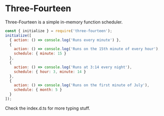 # Three-Fourteen

Three-Fourteen is a simple in-memory function scheduler.

```js
const { initialize } = require('three-fourteen');
initialize([
  { action: () => console.log('Runs every minute') },
  {
    action: () => console.log('Runs on the 15th minute of every hour'),
    schedule: { minute: 15 }
  },
  {
    action: () => console.log('Runs at 3:14 every night'),
    schedule: { hour: 3, minute: 14 }
  },
  {
    action: () => console.log('Runs on the first minute of July'),
    schedule: { month: 5 }
  }
]);
```

Check the index.d.ts for more typing stuff.
